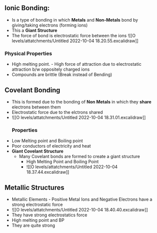 ## Ionic Bonding:
- Is a type of bonding in which **Metals** and **Non-Metals** bond by giving/taking electrons (forming ions) 
- This a **Giant Structure**
- The force of bond is electrostatic force between the ions
![[O levels/attatchments/Untitled 2022-10-04 18.20.55.excalidraw]]
### Physical Properties
- High melting point. - High force of attraction due to electrostatic attraction b/w oppositely charged ions
- Compounds are brittle (Break instead of Bending)

## Covelant Bonding
- This is formed due to the bonding of **Non Metals** in which they **share** electrons between them
- Electrostatic force due to the elctrons shared
- ![[O levels/attatchments/Untitled 2022-10-04 18.31.01.excalidraw]]
  ### Properties
- Low Melting point and Boiling point
- Poor conductors of electricity and heat
- **Giant Covelant Structure**
	- Many Covelant bonds are formed to create a giant structure
		- High Melting Point and Boiling Point
		- ![[O levels/attatchments/Untitled 2022-10-04 18.37.44.excalidraw]]

## Metallic Structures
- Metallic Elements - Positive Metal Ions and Negative Electrons have a strong electrostatic force
- ![[O levels/attatchments/Untitled 2022-10-04 18.40.40.excalidraw]]
- They have strong electrostatics force
- High melting point and BP
- They are quite strong